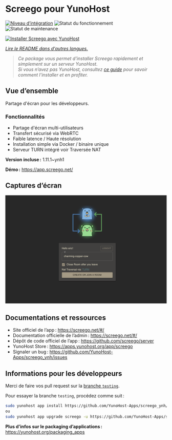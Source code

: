 <!--
Nota bene : ce README est automatiquement généré par <https://github.com/YunoHost/apps/tree/master/tools/readme_generator>
Il NE doit PAS être modifié à la main.
-->

# Screego pour YunoHost

[![Niveau d’intégration](https://dash.yunohost.org/integration/screego.svg)](https://ci-apps.yunohost.org/ci/apps/screego/) ![Statut du fonctionnement](https://ci-apps.yunohost.org/ci/badges/screego.status.svg) ![Statut de maintenance](https://ci-apps.yunohost.org/ci/badges/screego.maintain.svg)

[![Installer Screego avec YunoHost](https://install-app.yunohost.org/install-with-yunohost.svg)](https://install-app.yunohost.org/?app=screego)

*[Lire le README dans d'autres langues.](./ALL_README.md)*

> *Ce package vous permet d’installer Screego rapidement et simplement sur un serveur YunoHost.*  
> *Si vous n’avez pas YunoHost, consultez [ce guide](https://yunohost.org/install) pour savoir comment l’installer et en profiter.*

## Vue d’ensemble

Partage d'écran pour les développeurs.

### Fonctionnalités

- Partage d'écran multi-utilisateurs
- Transfert sécurisé via WebRTC
- Faible latence / Haute résolution
- Installation simple via Docker / binaire unique
- Serveur TURN intégré voir Traversée NAT

**Version incluse :** 1.11.1~ynh1

**Démo :** <https://app.screego.net/>

## Captures d’écran

![Capture d’écran de Screego](./doc/screenshots/screenshot.png)

## Documentations et ressources

- Site officiel de l’app : <https://screego.net/#/>
- Documentation officielle de l’admin : <https://screego.net/#/>
- Dépôt de code officiel de l’app : <https://github.com/screego/server>
- YunoHost Store : <https://apps.yunohost.org/app/screego>
- Signaler un bug : <https://github.com/YunoHost-Apps/screego_ynh/issues>

## Informations pour les développeurs

Merci de faire vos pull request sur la [branche `testing`](https://github.com/YunoHost-Apps/screego_ynh/tree/testing).

Pour essayer la branche `testing`, procédez comme suit :

```bash
sudo yunohost app install https://github.com/YunoHost-Apps/screego_ynh/tree/testing --debug
ou
sudo yunohost app upgrade screego -u https://github.com/YunoHost-Apps/screego_ynh/tree/testing --debug
```

**Plus d’infos sur le packaging d’applications :** <https://yunohost.org/packaging_apps>
